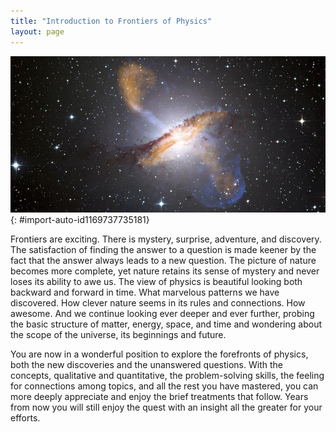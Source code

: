 ```yaml
---
title: "Introduction to Frontiers of Physics"
layout: page
---
```



<?cnx.eoc class="section-summary" title="Section Summary"?>

<?cnx.eoc class="conceptual-questions" title="Conceptual Questions"?>

<?cnx.eoc class="problems-exercises" title="Problems & Exercises"?>

 ![A photo of deep space showing a lot of bright spots on a black background. In the center is a huge ring of brownish gas that encircles an interior that is glowing white. Along the axis of the ring more brownish bluish gas is spewing out into the surrounding space.](../resources/Figure_35_00_01a_D.jpg "This galaxy is ejecting huge jets of matter, powered by an immensely massive black hole at its center. (credit: X-ray: NASA/CXC/CfA/R. Kraft et al.)"){: #import-auto-id1169737735181}

Frontiers are exciting. There is mystery, surprise, adventure, and discovery. The satisfaction of finding the answer to a question is made keener by the fact that the answer always leads to a new question. The picture of nature becomes more complete, yet nature retains its sense of mystery and never loses its ability to awe us. The view of physics is beautiful looking both backward and forward in time. What marvelous patterns we have discovered. How clever nature seems in its rules and connections. How awesome. And we continue looking ever deeper and ever further, probing the basic structure of matter, energy, space, and time and wondering about the scope of the universe, its beginnings and future.

You are now in a wonderful position to explore the forefronts of physics, both the new discoveries and the unanswered questions. With the concepts, qualitative and quantitative, the problem-solving skills, the feeling for connections among topics, and all the rest you have mastered, you can more deeply appreciate and enjoy the brief treatments that follow. Years from now you will still enjoy the quest with an insight all the greater for your efforts.

